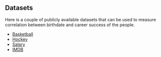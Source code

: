 ## Datasets
Here is a couple of publicly available datasets that can be used to measure correlation between birthdate and career success of the people.
- [Basketball](https://www.kaggle.com/open-source-sports/mens-professional-basketball/version/2#basketball_master.csv)
- [Hockey](https://www.kaggle.com/open-source-sports/professional-hockey-database#Master.csv)
- [Salary](https://www.kaggle.com/camnugent/predict-nhl-player-salaries#train.csv)
- [IMDB](https://www.kaggle.com/PromptCloudHQ/imdb-data)
